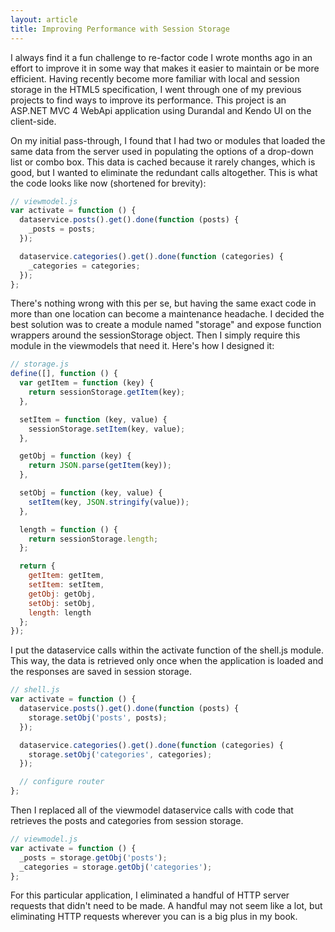 ```yaml
---
layout: article
title: Improving Performance with Session Storage
---
```


I always find it a fun challenge to re-factor code I wrote months ago in an effort to improve it in some way that makes it easier 
to maintain or be more efficient. Having recently become more familiar with local and session storage in the HTML5 specification, 
I went through one of my previous projects to find ways to improve its performance. This project is an ASP.NET MVC 4 WebApi 
application using Durandal and Kendo UI on the client-side.

On my initial pass-through, I found that I had two or modules that loaded the same data from the server used in populating the 
options of a drop-down list or combo box. This data is cached because it rarely changes, which is good, but I wanted to eliminate 
the redundant calls altogether. This is what the code looks like now (shortened for brevity):

```javascript
// viewmodel.js
var activate = function () {
  dataservice.posts().get().done(function (posts) {
    _posts = posts;
  });

  dataservice.categories().get().done(function (categories) {
    _categories = categories;
  });
};
```

There's nothing wrong with this per se, but having the same exact code in more than one location can become a maintenance headache. 
I decided the best solution was to create a module named "storage" and expose function wrappers around the sessionStorage object. 
Then I simply require this module in the viewmodels that need it. Here's how I designed it:

```javascript
// storage.js
define([], function () {
  var getItem = function (key) {
    return sessionStorage.getItem(key);
  },

  setItem = function (key, value) {
    sessionStorage.setItem(key, value);
  },

  getObj = function (key) {
    return JSON.parse(getItem(key));
  },

  setObj = function (key, value) {
    setItem(key, JSON.stringify(value));
  },

  length = function () {
    return sessionStorage.length;
  };

  return {
    getItem: getItem,
    setItem: setItem,
    getObj: getObj,
    setObj: setObj,
    length: length
  };
});
```

I put the dataservice calls within the activate function of the shell.js module. This way, the data is retrieved only once when the 
application is loaded and the responses are saved in session storage.

```javascript
// shell.js
var activate = function () {
  dataservice.posts().get().done(function (posts) {
    storage.setObj('posts', posts);
  });

  dataservice.categories().get().done(function (categories) {
    storage.setObj('categories', categories);
  });

  // configure router
};
```

Then I replaced all of the viewmodel dataservice calls with code that retrieves the posts and categories from session storage.

```javascript
// viewmodel.js
var activate = function () {
  _posts = storage.getObj('posts');
  _categories = storage.getObj('categories');
};
```

For this particular application, I eliminated a handful of HTTP server requests that didn't need to be made. A handful may not seem 
like a lot, but eliminating HTTP requests wherever you can is a big plus in my book.
